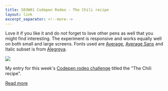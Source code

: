 ```yaml
---
title: S03W01 Codepen Rodeo - The Chili recipe
layout: link
excerpt_separator: <!--more-->
---
```


Love it if you like it and do not forget to love other pens as well that you might find interesting. The experiment is responsive and works equally well on both small and large screens. Fonts used are [Average](http://www.google.com/fonts/specimen/Average), [Average Sans](http://www.google.com/fonts/specimen/Average+Sans) and Italic subset is from [Alegreya](http://www.google.com/fonts/specimen/Alegreya).

<!--more-->

![](https://res.cloudinary.com/dw9fem4ki/image/upload/v1394273533/codepen-rodeo-s03w01_bogrzy.png)

My entry for this week's [Codepen rodeo challenge](http://blog.codepen.io/rodeo/season-three/) titled the "The Chili recipe".

[Read more](http://codepen.io/pankajparashar/full/plcLh)
